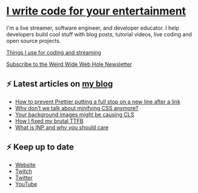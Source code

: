 # [I write code for your entertainment](https://www.twitch.tv/videos/1971055901)

I'm a live streamer, software engineer, and developer educator. I help developers build cool stuff with blog posts, tutorial videos, live coding and open source projects.

[Things I use for coding and streaming](https://whitep4nth3r.com/uses/)

[Subscribe to the Weird Wide Web Hole Newsletter](https://buttondown.email/weirdwidewebhole)

## ⚡️ Latest articles on [my blog](https://whitep4nth3r.com)

<!-- BLOG-POST-LIST:START -->
- [How to prevent Prettier putting a full stop on a new line after a link](https://whitep4nth3r.com/blog/prevent-prettier-putting-a-full-stop-on-a-new-line/)
- [Why don’t we talk about minifying CSS anymore?](https://blog.sentry.io/why-dont-we-talk-about-minifying-css/)
- [Your background images might be causing CLS](https://blog.sentry.io/your-background-images-might-be-causing-cls/)
- [How I fixed my brutal TTFB](https://blog.sentry.io/how-i-fixed-my-brutal-ttfb/)
- [What is INP and why you should care](https://blog.sentry.io/what-is-inp/)
<!-- BLOG-POST-LIST:END -->

## ⚡️ Keep up to date

- [Website](https://whitep4nth3r.com/)
- [Twitch](https://twitch.tv/whitep4nth3r)
- [Twitter](https://twitter.com/whitep4nth3r)
- [YouTube](https://www.youtube.com/c/whitep4nth3r/videos)
